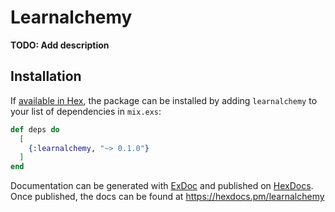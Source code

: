 # Learnalchemy

**TODO: Add description**

## Installation

If [available in Hex](https://hex.pm/docs/publish), the package can be installed
by adding `learnalchemy` to your list of dependencies in `mix.exs`:

```elixir
def deps do
  [
    {:learnalchemy, "~> 0.1.0"}
  ]
end
```

Documentation can be generated with [ExDoc](https://github.com/elixir-lang/ex_doc)
and published on [HexDocs](https://hexdocs.pm). Once published, the docs can
be found at <https://hexdocs.pm/learnalchemy>
